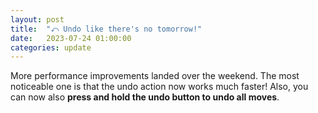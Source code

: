 ```yaml
---
layout: post
title:  "⤺ Undo like there's no tomorrow!"
date:   2023-07-24 01:00:00
categories: update
---
```

More performance improvements landed over the weekend. The most noticeable one is that the undo action now works much faster!
Also, you can now also <b>press and hold the undo button to undo all moves</b>.
